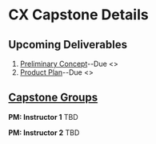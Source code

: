 # CX Capstone Details

## Upcoming Deliverables
1. [Preliminary Concept](/concept.md)--Due <<Insert Date Here>>
1. [Product Plan](/product-plan.md)--Due <<Insert Date Here>>

## [Capstone Groups](/groups.md)
**PM: Instructor 1**
TBD

**PM: Instructor 2**
TBD

